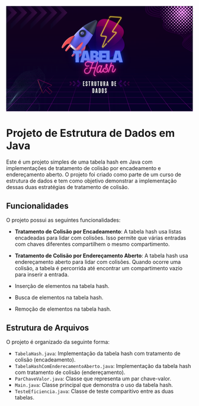 <img src="/assets/Tabela hash.png">

# Projeto de Estrutura de Dados em Java

Este é um projeto simples de uma tabela hash em Java com implementações de tratamento de colisão por encadeamento e endereçamento aberto. O projeto foi criado como parte de um curso de estrutura de dados e tem como objetivo demonstrar a implementação dessas duas estratégias de tratamento de colisão.

## Funcionalidades

O projeto possui as seguintes funcionalidades:

- **Tratamento de Colisão por Encadeamento**: A tabela hash usa listas encadeadas para lidar com colisões. Isso permite que várias entradas com chaves diferentes compartilhem o mesmo compartimento.

- **Tratamento de Colisão por Endereçamento Aberto**: A tabela hash usa endereçamento aberto para lidar com colisões. Quando ocorre uma colisão, a tabela é percorrida até encontrar um compartimento vazio para inserir a entrada.

- Inserção de elementos na tabela hash.
- Busca de elementos na tabela hash.
- Remoção de elementos na tabela hash.

## Estrutura de Arquivos

O projeto é organizado da seguinte forma:

- `TabelaHash.java`: Implementação da tabela hash com tratamento de colisão (encadeamento).
- `TabelaHashComEnderecamentoAberto.java`: Implementação da tabela hash com tratamento de colisão (endereçamento).
- `ParChaveValor.java`: Classe que representa um par chave-valor.
- `Main.java`: Classe principal que demonstra o uso da tabela hash.
- `TesteEficiencia.java`: Classe de teste comparitivo entre as duas tabelas.

